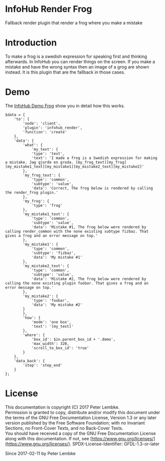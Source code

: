 # InfoHub Render Frog

Fallback render plugin that render a frog where you make a mistake

# Introduction

To make a frog is a swedish expression for speaking first and thinking afterwards. In InfoHub you can render things on
the screen. If you make a mistake and have the wrong syntax then an image of a grog are shown instead. It is this plugin
that are the fallback in those cases.

# Demo

The [InfoHub Demo Frog](plugin,infohub_demo_frog) show you in detail how this works.

```
$data = {
    'to': {
        'node': 'client',
        'plugin': 'infohub_render',
        'function': 'create'
    },
    'data': {
        'what': {
            'my_text': {
            'type': 'text',
            'text': 'I made a frog is a Swedish expression for making a mistake. Jag gjorde en groda. [my_frog_text][my_frog][my_mistake1_text][my_mistake1][my_mistake2_text][my_mistake2]'
        },
        'my_frog_text': {
            'type': 'common',
            'subtype': 'value',
            'data': 'Correct, The frog below is rendered by calling the render_frog plugin.'
        },
        'my_frog': {
            'type': 'frog'
        },
        'my_mistake1_text': {
            'type': 'common',
            'subtype': 'value',
            'data': 'Mistake #1, The frog below were rendered by calling render_common with the none existing subtype fizbaz. That gives a frog and an error message on top.'
        },
        'my_mistake1': {
            'type': 'common',
            'subtype': 'fizbaz',
            'data': 'My mistake #1'
        },
        'my_mistake2_text': {
            'type': 'common',
            'subtype': 'value',
            'data': 'Mistake #2, The frog below were rendered by calling the none existing plugin foobar. That gives a frog and an error message on top.'
        },
        'my_mistake2': {
            'type': 'foobar',
            'data': 'My mistake #2'
        }
        },
        'how': {
            'mode': 'one box',
            'text': '[my_text]'
        },
        'where': {
            'box_id': $in.parent_box_id + '.demo',
            'max_width': 320,
            'scroll_to_box_id': 'true'
        }
    },
    'data_back': {
        'step': 'step_end'
    }
};
```

# License

This documentation is copyright (C) 2017 Peter Lembke.  
Permission is granted to copy, distribute and/or modify this document under the terms of the GNU Free Documentation
License, Version 1.3 or any later version published by the Free Software Foundation; with no Invariant Sections, no
Front-Cover Texts, and no Back-Cover Texts.  
You should have received a copy of the GNU Free Documentation License along with this documentation. If not,
see [https://www.gnu.org/licenses/](https://www.gnu.org/licenses/). SPDX-License-Identifier: GFDL-1.3-or-later

Since 2017-02-11 by Peter Lembke  
